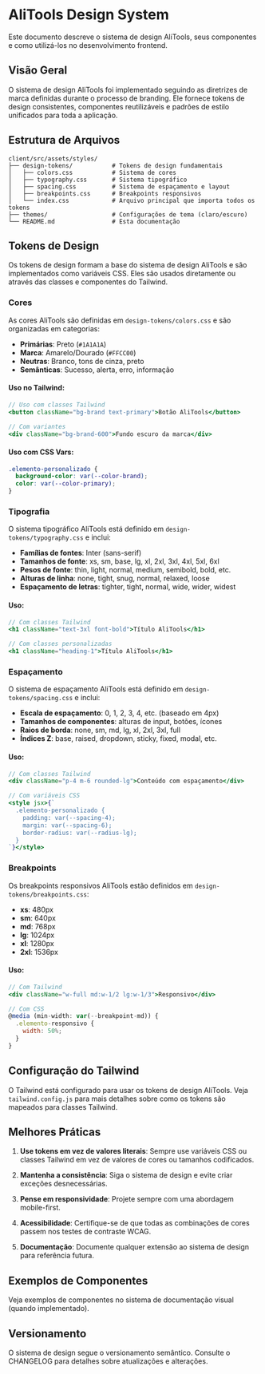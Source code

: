 # AliTools Design System

Este documento descreve o sistema de design AliTools, seus componentes e como utilizá-los no desenvolvimento frontend.

## Visão Geral

O sistema de design AliTools foi implementado seguindo as diretrizes de marca definidas durante o processo de branding. Ele fornece tokens de design consistentes, componentes reutilizáveis e padrões de estilo unificados para toda a aplicação.

## Estrutura de Arquivos

```
client/src/assets/styles/
├── design-tokens/           # Tokens de design fundamentais
│   ├── colors.css           # Sistema de cores
│   ├── typography.css       # Sistema tipográfico
│   ├── spacing.css          # Sistema de espaçamento e layout
│   ├── breakpoints.css      # Breakpoints responsivos
│   └── index.css            # Arquivo principal que importa todos os tokens
├── themes/                  # Configurações de tema (claro/escuro)
└── README.md                # Esta documentação
```

## Tokens de Design

Os tokens de design formam a base do sistema de design AliTools e são implementados como variáveis CSS. Eles são usados diretamente ou através das classes e componentes do Tailwind.

### Cores

As cores AliTools são definidas em `design-tokens/colors.css` e são organizadas em categorias:

- **Primárias**: Preto (`#1A1A1A`)
- **Marca**: Amarelo/Dourado (`#FFCC00`)
- **Neutras**: Branco, tons de cinza, preto
- **Semânticas**: Sucesso, alerta, erro, informação

#### Uso no Tailwind:

```jsx
// Uso com classes Tailwind
<button className="bg-brand text-primary">Botão AliTools</button>

// Com variantes
<div className="bg-brand-600">Fundo escuro da marca</div>
```

#### Uso com CSS Vars:

```css
.elemento-personalizado {
  background-color: var(--color-brand);
  color: var(--color-primary);
}
```

### Tipografia

O sistema tipográfico AliTools está definido em `design-tokens/typography.css` e inclui:

- **Famílias de fontes**: Inter (sans-serif)
- **Tamanhos de fonte**: xs, sm, base, lg, xl, 2xl, 3xl, 4xl, 5xl, 6xl
- **Pesos de fonte**: thin, light, normal, medium, semibold, bold, etc.
- **Alturas de linha**: none, tight, snug, normal, relaxed, loose
- **Espaçamento de letras**: tighter, tight, normal, wide, wider, widest

#### Uso:

```jsx
// Com classes Tailwind
<h1 className="text-3xl font-bold">Título AliTools</h1>

// Com classes personalizadas
<h1 className="heading-1">Título AliTools</h1>
```

### Espaçamento

O sistema de espaçamento AliTools está definido em `design-tokens/spacing.css` e inclui:

- **Escala de espaçamento**: 0, 1, 2, 3, 4, etc. (baseado em 4px)
- **Tamanhos de componentes**: alturas de input, botões, ícones
- **Raios de borda**: none, sm, md, lg, xl, 2xl, 3xl, full
- **Índices Z**: base, raised, dropdown, sticky, fixed, modal, etc.

#### Uso:

```jsx
// Com classes Tailwind
<div className="p-4 m-6 rounded-lg">Conteúdo com espaçamento</div>

// Com variáveis CSS
<style jsx>{`
  .elemento-personalizado {
    padding: var(--spacing-4);
    margin: var(--spacing-6);
    border-radius: var(--radius-lg);
  }
`}</style>
```

### Breakpoints

Os breakpoints responsivos AliTools estão definidos em `design-tokens/breakpoints.css`:

- **xs**: 480px
- **sm**: 640px
- **md**: 768px
- **lg**: 1024px
- **xl**: 1280px
- **2xl**: 1536px

#### Uso:

```jsx
// Com Tailwind
<div className="w-full md:w-1/2 lg:w-1/3">Responsivo</div>

// Com CSS
@media (min-width: var(--breakpoint-md)) {
  .elemento-responsivo {
    width: 50%;
  }
}
```

## Configuração do Tailwind

O Tailwind está configurado para usar os tokens de design AliTools. Veja `tailwind.config.js` para mais detalhes sobre como os tokens são mapeados para classes Tailwind.

## Melhores Práticas

1. **Use tokens em vez de valores literais**: Sempre use variáveis CSS ou classes Tailwind em vez de valores de cores ou tamanhos codificados.

2. **Mantenha a consistência**: Siga o sistema de design e evite criar exceções desnecessárias.

3. **Pense em responsividade**: Projete sempre com uma abordagem mobile-first.

4. **Acessibilidade**: Certifique-se de que todas as combinações de cores passem nos testes de contraste WCAG.

5. **Documentação**: Documente qualquer extensão ao sistema de design para referência futura.

## Exemplos de Componentes

Veja exemplos de componentes no sistema de documentação visual (quando implementado).

## Versionamento

O sistema de design segue o versionamento semântico. Consulte o CHANGELOG para detalhes sobre atualizações e alterações. 